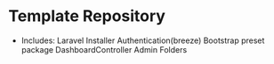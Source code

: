 # Template Repository

-   Includes:
    Laravel Installer
    Authentication(breeze)
    Bootstrap preset package
    DashboardController
    Admin Folders
